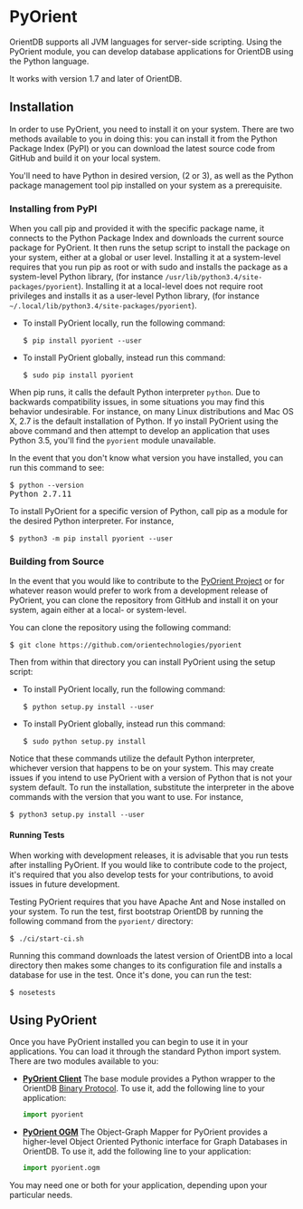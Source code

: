 # PyOrient

OrientDB supports all JVM languages for server-side scripting.  Using the PyOrient module, you can develop database applications for OrientDB using the Python language.

It works with version 1.7 and later of OrientDB.



## Installation

In order to use PyOrient, you need to install it on your system.  There are two methods available to you in doing this: you can install it from the Python Package Index (PyPI) or you can download the latest source code from GitHub and build it on your local system.

You'll need to have Python in desired version, (2 or 3), as well as the Python package management tool pip installed on your system as a prerequisite.

### Installing from PyPI

When you call pip and provided it with the specific package name, it connects to the Python Package Index and downloads the current source package for PyOrient.  It then runs the setup script to install the package on  your system, either at a global or user level.  Installing it at a system-level requires that you run pip as root or with sudo and installs the package as a system-level Python library, (for instance `/usr/lib/python3.4/site-packages/pyorient`). Installing it at a local-level does not require root privileges and installs it as a user-level Python library, (for instance `~/.local/lib/python3.4/site-packages/pyorient`).

- To install PyOrient locally, run the following command:

  <pre>
  $ <code class="lang-sh userinput">pip install pyorient --user</code>
  </pre>

- To install PyOrient globally, instead run this command:

  <pre>
  $ <code class="lang-sh userinput">sudo pip install pyorient</code>
  </pre>

When pip runs, it calls the default Python interpreter `python`.  Due to backwards compatibility issues, in some situations you may find this behavior undesirable.  For instance, on many Linux distributions and Mac OS X, 2.7 is the default installation of Python.  If yo install PyOrient using the above command and then attempt to develop an application that uses Python 3.5, you'll find the `pyorient` module unavailable.

In the event that you don't know what version you have installed, you can run this command to see:

<pre>
$ <code class="lang-sh userinput">python --version</code>
Python 2.7.11
</pre>

To install PyOrient for a specific version of Python, call pip as a module for the desired Python interpreter.  For instance,

<pre>
$ <code class="lang-sh userinput">python3 -m pip install pyorient --user</code>
</pre>


### Building from Source

In the event that you would like to contribute to the [PyOrient Project](https://github.com/orientechnologies/pyorient) or for whatever reason would prefer to work from a development release of PyOrient, you can clone the repository from GitHub and install it on your system, again either at a local- or system-level.

You can clone the repository using the following command:

<pre>
$ <code class="lang-sh userinput">git clone https://github.com/orientechnologies/pyorient</code>
</pre>

Then from within that directory you can install PyOrient using the setup script:

- To install PyOrient locally, run the following command:

  <pre>
  $ <code class="lang-sh userinput">python setup.py install --user</code>
  </pre>

- To install PyOrient globally, instead run this command:

  <pre>
  $ <code class="lang-sh userinput">sudo python setup.py install</code>
  </pre>

Notice that these commands utilize the default Python interpreter, whichever version that happens to be on your system.  This may create issues if you intend to use PyOrient with a version of Python that is not your system default.  To run the installation, substitute the interpreter in the above commands with the version that you want to use.  For instance,

<pre>
$ <code class="lang-sh userinput">python3 setup.py install --user</code>
</pre>


#### Running Tests

When working with development releases, it is advisable that you run tests after installing PyOrient.  If you would like to contribute code to the project, it's required that you also develop tests for your contributions, to avoid issues in future development.

Testing PyOrient requires that you have Apache Ant and Nose installed on your system.  To run the test, first bootstrap OrientDB by running the following command from the `pyorient/` directory:

<pre>
$ <code class="lang-sh userinput">./ci/start-ci.sh</code>
</pre>

Running this command downloads the latest version of OrientDB into a local directory then makes some changes to its configuration file and installs a database for use in the test.  Once it's done, you can run the test:

<pre>
$ <code class="lang-sh userinput">nosetests</code>
</pre>


## Using PyOrient

Once you have PyOrient installed you can begin to use it in your applications.  You can load it through the standard Python import system.  There are two modules available to you:

- [**PyOrient Client**](PyOrient-Client.md) The base module provides a Python wrapper to the OrientDB [Binary Protocol](Network-Binary-Protocol.md).  To use it, add the following line to your application:

  ```py
  import pyorient
  ```

- [**PyOrient OGM**](PyOrient-OGM.md) The Object-Graph Mapper for PyOrient provides a higher-level Object Oriented Pythonic interface for Graph Databases in OrientDB.  To use it, add the following line to your application:

  ```py
  import pyorient.ogm
  ```

You may need one or both for your application, depending upon your particular needs.
